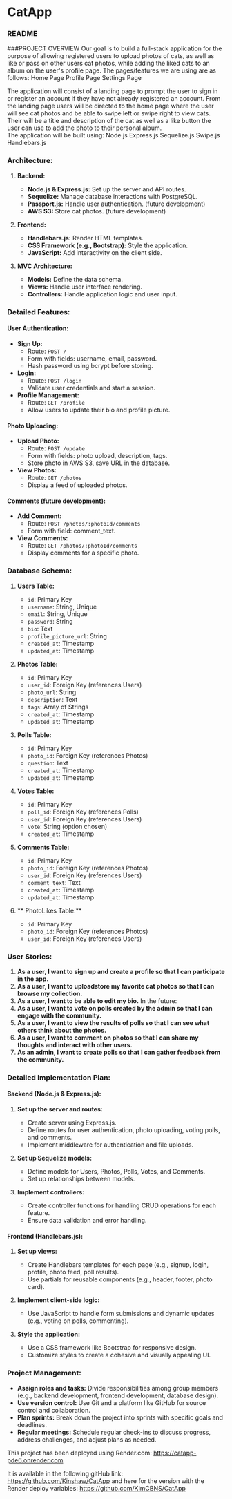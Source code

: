 # CatApp
### README

###PROJECT OVERVIEW
Our goal is to build a full-stack application for the purpose of allowing registered users to upload photos of cats, as well as like or pass on other users cat photos, while adding the liked cats to an album on the user's profile page. 
The pages/features we are using are as follows:
Home Page
Profile Page
Settings Page


The application will consist of a landing page to prompt the user to sign in or register an account if they have not already registered an account.
From the landing page users will be directed to the home page where the user will see cat photos and be able to swipe left or swipe right to view cats. Their will be a title and description of the cat as well as a like button the user can use to add the photo to their personal album.   
The application will be built using:
Node.js
Express.js
Sequelize.js
Swipe.js
Handlebars.js


### Architecture:
1. **Backend:**
   - **Node.js & Express.js:** Set up the server and API routes.
   - **Sequelize:** Manage database interactions with PostgreSQL.
   - **Passport.js:** Handle user authentication. (future development)
   - **AWS S3:** Store cat photos. (future development)

2. **Frontend:**
   - **Handlebars.js:** Render HTML templates.
   - **CSS Framework (e.g., Bootstrap):** Style the application.
   - **JavaScript:** Add interactivity on the client side.

3. **MVC Architecture:**
   - **Models:** Define the data schema.
   - **Views:** Handle user interface rendering.
   - **Controllers:** Handle application logic and user input.

### Detailed Features:

#### User Authentication:
- **Sign Up:**
  - Route: `POST /`
  - Form with fields: username, email, password.
  - Hash password using bcrypt before storing.
- **Login:**
  - Route: `POST /login`
  - Validate user credentials and start a session.
- **Profile Management:**
  - Route: `GET /profile`
  - Allow users to update their bio and profile picture.

#### Photo Uploading:
- **Upload Photo:**
  - Route: `POST /update`
  - Form with fields: photo upload, description, tags.
  - Store photo in AWS S3, save URL in the database.
- **View Photos:**
  - Route: `GET /photos`
  - Display a feed of uploaded photos.



#### Comments (future development):
- **Add Comment:**
  - Route: `POST /photos/:photoId/comments`
  - Form with field: comment_text.
- **View Comments:**
  - Route: `GET /photos/:photoId/comments`
  - Display comments for a specific photo.


### Database Schema:

1. **Users Table:**
   - `id`: Primary Key
   - `username`: String, Unique
   - `email`: String, Unique
   - `password`: String
   - `bio`: Text
   - `profile_picture_url`: String
   - `created_at`: Timestamp
   - `updated_at`: Timestamp

2. **Photos Table:**
   - `id`: Primary Key
   - `user_id`: Foreign Key (references Users)
   - `photo_url`: String
   - `description`: Text
   - `tags`: Array of Strings
   - `created_at`: Timestamp
   - `updated_at`: Timestamp

3. **Polls Table:**
   - `id`: Primary Key
   - `photo_id`: Foreign Key (references Photos)
   - `question`: Text
   - `created_at`: Timestamp
   - `updated_at`: Timestamp

4. **Votes Table:**
   - `id`: Primary Key
   - `poll_id`: Foreign Key (references Polls)
   - `user_id`: Foreign Key (references Users)
   - `vote`: String (option chosen)
   - `created_at`: Timestamp

5. **Comments Table:**
   - `id`: Primary Key
   - `photo_id`: Foreign Key (references Photos)
   - `user_id`: Foreign Key (references Users)
   - `comment_text`: Text
   - `created_at`: Timestamp
   - `updated_at`: Timestamp

6. ** PhotoLikes Table:**
   - `id`: Primary Key
   - `photo_id`: Foreign Key (references Photos)
   - `user_id`: Foreign Key (references Users)

### User Stories:

1. **As a user, I want to sign up and create a profile so that I can participate in the app.**
2. **As a user, I want to uploadstore my favorite cat photos so that I can browse my collection.**
3. **As a user, I want to be able to edit my bio.**
In the future: 
3. **As a user, I want to vote on polls created by the admin so that I can engage with the community.**
4. **As a user, I want to view the results of polls so that I can see what others think about the photos.**
5. **As a user, I want to comment on photos so that I can share my thoughts and interact with other users.**
6. **As an admin, I want to create polls so that I can gather feedback from the community.**


### Detailed Implementation Plan:

#### Backend (Node.js & Express.js):
1. **Set up the server and routes:**
   - Create server using Express.js.
   - Define routes for user authentication, photo uploading, voting polls, and comments.
   - Implement middleware for authentication and file uploads.

2. **Set up Sequelize models:**
   - Define models for Users, Photos, Polls, Votes, and Comments.
   - Set up relationships between models.

3. **Implement controllers:**
   - Create controller functions for handling CRUD operations for each feature.
   - Ensure data validation and error handling.

#### Frontend (Handlebars.js):
1. **Set up views:**
   - Create Handlebars templates for each page (e.g., signup, login, profile, photo feed, poll results).
   - Use partials for reusable components (e.g., header, footer, photo card).

2. **Implement client-side logic:**
   - Use JavaScript to handle form submissions and dynamic updates (e.g., voting on polls, commenting).

3. **Style the application:**
   - Use a CSS framework like Bootstrap for responsive design.
   - Customize styles to create a cohesive and visually appealing UI.

### Project Management:
- **Assign roles and tasks:** Divide responsibilities among group members (e.g., backend development, frontend development, database design).
- **Use version control:** Use Git and a platform like GitHub for source control and collaboration.
- **Plan sprints:** Break down the project into sprints with specific goals and deadlines.
- **Regular meetings:** Schedule regular check-ins to discuss progress, address challenges, and adjust plans as needed.


This project has been deployed using Render.com: https://catapp-pde6.onrender.com

It is available in the following gitHub link: https://github.com/Kinshaw/CatApp and here for the version with the Render deploy variables: https://github.com/KimCBNS/CatApp

